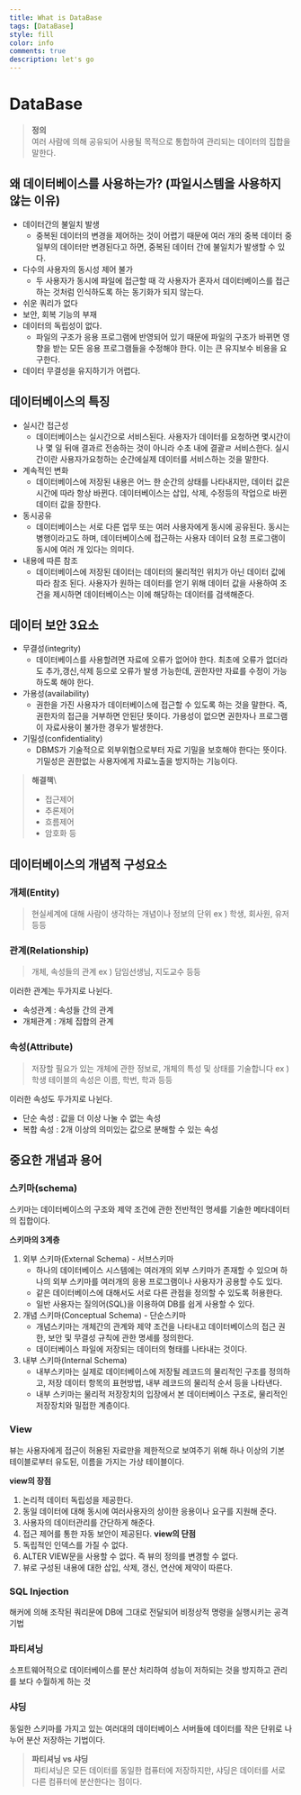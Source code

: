 ```yaml
---
title: What is DataBase
tags: [DataBase]
style: fill
color: info
comments: true
description: let's go 
---
```

# DataBase
>**정의**\
>여러 사람에 의해 공유되어 사용될 목적으로 통합하여 관리되는 데이터의 집합을 말한다.

## 왜 데이터베이스를 사용하는가? (파일시스템을 사용하지 않는 이유)
- 데이터간의 불일치 발생
	- 중복된 데이터의 변경을 제어하는 것이 어렵기 때문에 여러 개의 중복 데이터 중 일부의 데이터만 변경된다고 하면, 중복된 데이터 간에 불일치가 발생할 수 있다.
- 다수의 사용자의 동시성 제어 불가
	- 두 사용자가 동시에 파일에 접근할 때 각 사용자가 혼자서 데이터베이스를 접근하는 것처럼 인식하도록 하는 동기화가 되지 않는다.
- 쉬운 쿼리가 없다
- 보안, 회복 기능의 부재
- 데이터의 독립성이 없다.
	- 파일의 구조가 응용 프로그램에 반영되어 있기 때문에 파일의 구조가 바뀌면 영향을 받는 모든 응용 프로그램들을 수정해야 한다. 이는 큰 유지보수 비용을 요구한다.
- 데이터 무결성을 유지하기가 어렵다.

## 데이터베이스의 특징
- 실시간 접근성
	- 데이터베이스는 실시간으로 서비스된다. 사용자가 데이터를 요청하면 몇시간이나 몇 일 뒤애 결과르 전송하는 것이 아니라 수초 내에 결괄ㄹ 서비스한다. 실시간이란 사용자가요청하는 순간에실제 데이터를 서비스하는 것을 말한다.
- 계속적인 변화
	- 데이터베이스에 저장된 내용은 어느 한 순간의 상태를 나타내지만, 데이터 값은 시간에 따라 항상 바뀐다. 데이터베이스는 삽입, 삭제, 수정등의 작업으로 바뀐 데이터 값을 장한다.
- 동시공유
	- 데이터베이스는 서로 다른 업무 또는 여러 사용자에게 동시에 공유된다. 동시는 병행이라고도 하며, 데이터베이스에 접근하는 사용자 데이터 요청 프로그램이 동시에 여러 개 있다는 의미다.
- 내용에 따른 참조
	- 데이터베이스에 저장된 데이터는 데이터의 물리적인 위치가 아닌 데이터 값에 따라 참조 된다. 사용자가 원하는 데이터를 얻기 위해 데이터 값을 사용하여 조건을 제시하면 데이터베이스는 이에 해당하는 데이터를 검색해준다.


## 데이터 보안 3요소
- 무결성(integrity)
	- 데이터베이스를 사용할려면 자료에 오류가 없어야 한다. 최초에 오류가 없더라도 추가,갱신,삭제 등으로 오류가 발생 가능한데, 권한자만 자료를 수정이 가능하도록 해야 한다.
- 가용성(availability)
	- 권한을 가진 사용자가 데이터베이스에 접근할 수 있도록 하는 것을 말한다. 즉, 권한자의 접근을 거부하면 안된단 뜻이다. 가용성이 없으면 권한자나 프로그램이 자료사용이 불가한 경우가 발생한다.
- 기밀성(confidentiality)
	- DBMS가 기술적으로 외부위협으로부터 자료 기밀을 보호해야 한다는 뜻이다. 기밀성은 권한없는 사용자에게 자료노출을 방지하는 기능이다.

> **해결책**\
> - 접근제어
> - 추론제어
> - 흐름제어
> - 암호화 등

## 데이터베이스의 개념적 구성요소
### 개체(Entity)
> 현실세계에 대해 사람이 생각하는 개념이나 정보의 단위
> ex ) 학생, 회사원, 유저 등등

### 관계(Relationship)
> 개체, 속성들의 관계
> ex ) 담임선생님, 지도교수 등등

이러한 관계는 두가지로 나뉜다.  
- 속성관계 : 속성들 간의 관계
- 개체관계 : 개체 집합의 관계

### 속성(Attribute)
> 저장할 필요가 있는 개체에 관한 정보로, 개체의 특성 및 상태를 기술합니다
> ex ) 학생 테이블의 속성은 이름, 학번, 학과 등등

이러한 속성도 두가지로 나뉜다.
- 단순 속성 : 값을 더 이상 나눌 수 없는 속성
- 복합 속성 : 2개 이상의 의미있는 값으로 분해할 수 있는 속성

## 중요한 개념과 용어
### 스키마(schema)
스키마는 데이터베이스의 구조와 제약 조건에 관한 전반적인 명세를 기술한 메타데이터의 집합이다.  

**스키마의 3계층**
1. 외부 스키마(External Schema) - 서브스키마
	- 하나의 데이터베이스 시스템에는 여러개의 외부 스키마가 존재할 수 있으며 하나의 외부 스키마를 여러개의 응용 프로그램이나 사용자가 공용할 수도 있다.
	- 같은 데이터베이스에 대해서도 서로 다른 관점을 정의할 수 있도록 허용한다.
	- 일반 사용자는 질의어(SQL)을 이용하여 DB를 쉽게 사용할 수 있다.
2. 개념 스키마(Conceptual Schema) - 단순스키마
	- 개념스키마는 개체간의 관계와 제약 조건을 나타내고 데이터베이스의 접근 권한, 보안 및 무결성 규칙에 관한 명세를 정의한다.
	- 데이터베이스 파일에 저장되는 데이터의 형태를 나타내는 것이다.
3. 내부 스키마(Internal Schema)
	- 내부스키마는 실제로 데이터베이스에 저장될 레코드의 물리적인 구조를 정의하고, 저장 데이터 항목의 표현방법, 내부 레코드의 물리적 순서 등을 나타낸다.
	- 내부 스키마는 물리적 저장장치의 입장에서 본 데이터베이스 구조로, 물리적인 저장장치와 밀접한 계층이다.

### View
뷰는 사용자에게 접근이 허용된 자료만을 제한적으로 보여주기 위해 하나 이상의 기본 테이블로부터 유도된, 이름을 가지는 가상 테이블이다.  

**view의 장점**  
1. 논리적 데이터 독립성을 제공한다.
2. 동일 데이터에 대해 동시에 여러사용자의 상이한 응용이나 요구를 지원해 준다.
3. 사용자의 데이터관리를 간단하게 해준다.
4. 접근 제어를 통한 자동 보안이 제공된다.
**view의 단점**
1. 독립적인 인덱스를 가질 수 없다.
2. ALTER VIEW문을 사용할 수 없다. 즉 뷰의 정의를 변경할 수 없다.
3. 뷰로 구성된 내용에 대한 삽입, 삭제, 갱신, 연산에 제약이 따른다.

### SQL Injection
해커에 의해 조작된 쿼리문에 DB에 그대로 전달되어 비정상적 명령을 실행시키는 공격 기법

### 파티셔닝
소프트웨어적으로 데이터베이스를 분산 처리하여 성능이 저하되는 것을 방지하고 관리를 보다 수월하게 하는 것  

### 샤딩
동일한 스키마를 가지고 있는 여러대의 데이터베이스 서버들에 데이터를 작은 단위로 나누어 분산 저장하는 기법이다.

> **파티셔닝 vs 샤딩**\
>  파티셔닝은 모든 데이터를 동일한 컴퓨터에 저장하지만, 샤딩은 데이터를 서로 다른 컴퓨터에 분산한다는 점이다.



